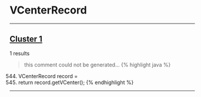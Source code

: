 # VCenterRecord

***

## [Cluster 1](./1)
1 results
> this comment could not be generated...
{% highlight java %}
544. VCenterRecord record =
547. return record.getVCenter();
{% endhighlight %}

***

